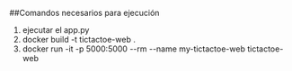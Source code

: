 ##Comandos necesarios para ejecución

1. ejecutar el app.py
2. docker build -t tictactoe-web .
3. docker run -it -p 5000:5000 --rm --name my-tictactoe-web tictactoe-web